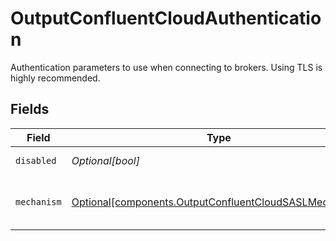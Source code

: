 # OutputConfluentCloudAuthentication

Authentication parameters to use when connecting to brokers. Using TLS is highly recommended.


## Fields

| Field                                                                                                              | Type                                                                                                               | Required                                                                                                           | Description                                                                                                        |
| ------------------------------------------------------------------------------------------------------------------ | ------------------------------------------------------------------------------------------------------------------ | ------------------------------------------------------------------------------------------------------------------ | ------------------------------------------------------------------------------------------------------------------ |
| `disabled`                                                                                                         | *Optional[bool]*                                                                                                   | :heavy_minus_sign:                                                                                                 | Enable Authentication                                                                                              |
| `mechanism`                                                                                                        | [Optional[components.OutputConfluentCloudSASLMechanism]](../../models/shared/outputconfluentcloudsaslmechanism.md) | :heavy_minus_sign:                                                                                                 | SASL authentication mechanism to use.                                                                              |